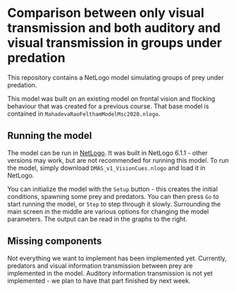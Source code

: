 # Comparison between only visual transmission and both auditory and visual transmission in groups under predation
This repository contains a NetLogo model simulating groups of prey under predation.

This model was built on an existing model on frontal vision and flocking behaviour that was created for a previous course. That base model is contained in `MahadevaRaoFelthamModelMsc2020.nlogo`.

## Running the model
The model can be run in [NetLogo](https://ccl.northwestern.edu/netlogo/). It was built in NetLogo 6.1.1 - other versions may work, but are not recommended for running this model. To run the model, simply download `DMAS_v1_VisionCues.nlogo` and load it in NetLogo.

You can initialize the model with the `Setup` button - this creates the initial conditions, spawning some prey and predators. You can then press `Go` to start running the model, or `Step` to step through it slowly. Surrounding the main screen in the middle are various options for changing the model parameters. The output can be read in the graphs to the right.

## Missing components
Not everything we want to implement has been implemented yet. Currently, predators and visual information transmission between prey are implemented in the model. Auditory information transmission is not yet implemented - we plan to have that part finished by next week.
